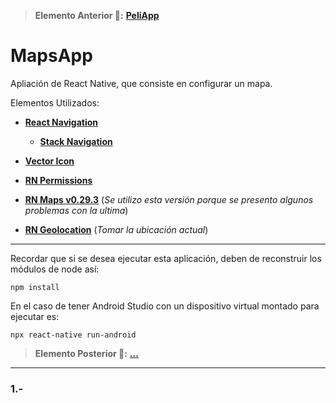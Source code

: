 > __Elemento Anterior 👀:__ __[PeliApp](https://github.com/Paserno/RN-PeliApp)__
# MapsApp

Apliación de React Native, que consiste en configurar un mapa.

Elementos Utilizados:
* __[React Navigation](https://reactnavigation.org/docs/getting-started)__
    * __[Stack Navigation](https://reactnavigation.org/docs/stack-navigator)__
* __[Vector Icon](https://github.com/oblador/react-native-vector-icons)__
* __[RN Permissions](https://www.npmjs.com/package/react-native-permissions)__

* __[RN Maps v0.29.3](https://github.com/react-native-maps/react-native-maps/tree/v0.29.3)__ (_Se utilizo esta versión porque se presento algunos problemas con la ultima_)

* __[RN Geolocation](https://github.com/react-native-geolocation/react-native-geolocation)__ (_Tomar la ubicación actual_)


----
Recordar que si se desea ejecutar esta aplicación, deben de reconstruir los módulos de node así:
````
npm install
````
En el caso de tener Android Studio con un dispositivo virtual montado para ejecutar es:
````
npx react-native run-android
````
> __Elemento Posterior 👀:__ __[...](https://github.com/Paserno/RN-PeliApp)__
----
### 1.-  